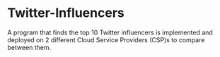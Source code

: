 # Twitter-Influencers
A program that finds the top 10 Twitter influencers is implemented and deployed on 2 different Cloud Service Providers (CSP)s to compare between them.
